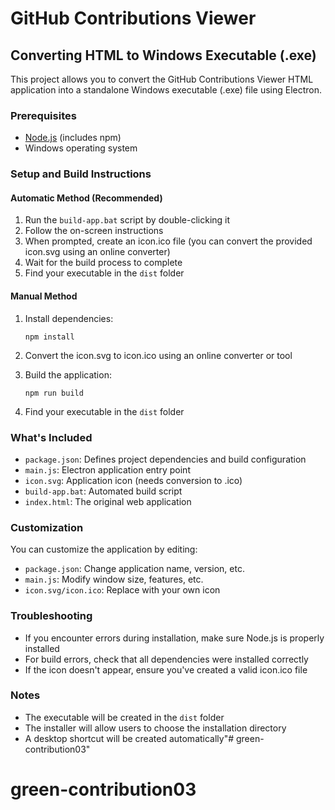 # GitHub Contributions Viewer

## Converting HTML to Windows Executable (.exe)

This project allows you to convert the GitHub Contributions Viewer HTML application into a standalone Windows executable (.exe) file using Electron.

### Prerequisites

- [Node.js](https://nodejs.org/) (includes npm)
- Windows operating system

### Setup and Build Instructions

#### Automatic Method (Recommended)

1. Run the `build-app.bat` script by double-clicking it
2. Follow the on-screen instructions
3. When prompted, create an icon.ico file (you can convert the provided icon.svg using an online converter)
4. Wait for the build process to complete
5. Find your executable in the `dist` folder

#### Manual Method

1. Install dependencies:
   ```
   npm install
   ```

2. Convert the icon.svg to icon.ico using an online converter or tool

3. Build the application:
   ```
   npm run build
   ```

4. Find your executable in the `dist` folder

### What's Included

- `package.json`: Defines project dependencies and build configuration
- `main.js`: Electron application entry point
- `icon.svg`: Application icon (needs conversion to .ico)
- `build-app.bat`: Automated build script
- `index.html`: The original web application

### Customization

You can customize the application by editing:

- `package.json`: Change application name, version, etc.
- `main.js`: Modify window size, features, etc.
- `icon.svg/icon.ico`: Replace with your own icon

### Troubleshooting

- If you encounter errors during installation, make sure Node.js is properly installed
- For build errors, check that all dependencies were installed correctly
- If the icon doesn't appear, ensure you've created a valid icon.ico file

### Notes

- The executable will be created in the `dist` folder
- The installer will allow users to choose the installation directory
- A desktop shortcut will be created automatically"# green-contribution03" 
# green-contribution03
